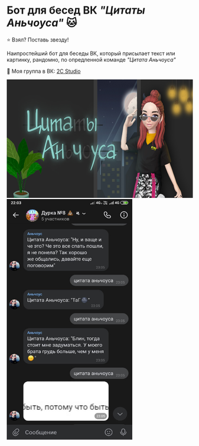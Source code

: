 # Бот для бесед ВК *"Цитаты Аньчоуса"* :cat:

:star: Взял? Поставь звезду!

Наипростейший бот для беседы ВК, который присылает текст или картинку, рандомно, по опредленной команде *"Цитата Аньчоуса"*

:speech_balloon: Моя группа в ВК: [2C Studio](https://vk.com/2cstudio)

<img src="https://github.com/BeautifulDirt/bot_anchous_quotes/blob/main/image.jpg" data-canonical-src="https://github.com/BeautifulDirt/bot_anchous_quotes/blob/main/image.jpg" width="640" height="320" />
<img src="https://github.com/BeautifulDirt/bot_anchous_quotes/blob/main/image_exam.jpg" data-canonical-src="https://github.com/BeautifulDirt/bot_anchous_quotes/blob/main/image_exam.jpg" width="340" height="650" />
